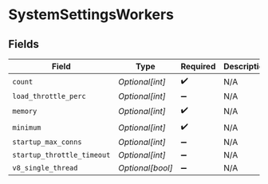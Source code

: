 # SystemSettingsWorkers


## Fields

| Field                      | Type                       | Required                   | Description                |
| -------------------------- | -------------------------- | -------------------------- | -------------------------- |
| `count`                    | *Optional[int]*            | :heavy_check_mark:         | N/A                        |
| `load_throttle_perc`       | *Optional[int]*            | :heavy_minus_sign:         | N/A                        |
| `memory`                   | *Optional[int]*            | :heavy_check_mark:         | N/A                        |
| `minimum`                  | *Optional[int]*            | :heavy_check_mark:         | N/A                        |
| `startup_max_conns`        | *Optional[int]*            | :heavy_minus_sign:         | N/A                        |
| `startup_throttle_timeout` | *Optional[int]*            | :heavy_minus_sign:         | N/A                        |
| `v8_single_thread`         | *Optional[bool]*           | :heavy_minus_sign:         | N/A                        |